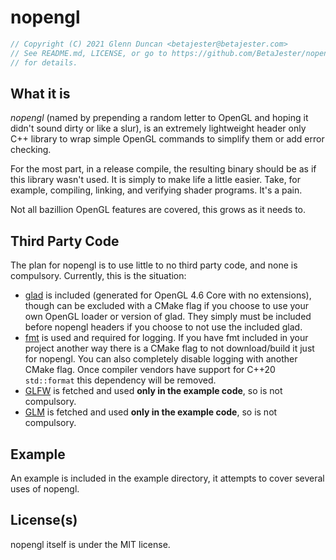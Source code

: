 # nopengl

```cpp
// Copyright (C) 2021 Glenn Duncan <betajester@betajester.com>
// See README.md, LICENSE, or go to https://github.com/BetaJester/nopengl
// for details.
```

## What it is

*nopengl* (named by prepending a random letter to OpenGL and hoping it didn't sound dirty or like a slur), is an extremely lightweight header only C++ library to wrap simple OpenGL commands to simplify them or add error checking.

For the most part, in a release compile, the resulting binary should be as if this library wasn't used. It is simply to make life a little easier. Take, for example, compiling, linking, and verifying shader programs. It's a pain.

Not all bazillion OpenGL features are covered, this grows as it needs to.

## Third Party Code

The plan for nopengl is to use little to no third party code, and none is compulsory. Currently, this is the situation:

* [glad](https://glad.dav1d.de) is included (generated for OpenGL 4.6 Core with no extensions), though can be excluded with a CMake flag if you choose to use your own OpenGL loader or version of glad. They simply must be included before nopengl headers if you choose to not use the included glad.
* [fmt](https://fmt.dev/latest/index.html) is used and required for logging. If you have fmt included in your project another way there is a CMake flag to not download/build it just for nopengl. You can also completely disable logging with another CMake flag. Once compiler vendors have support for C++20 `std::format` this dependency will be removed.
* [GLFW](https://www.glfw.org) is fetched and used **only in the example code**, so is not compulsory.
* [GLM](https://github.com/g-truc/glm) is fetched and used **only in the example code**, so is not compulsory.

## Example

An example is included in the example directory, it attempts to cover several uses of nopengl.

## License(s)

nopengl itself is under the MIT license.
